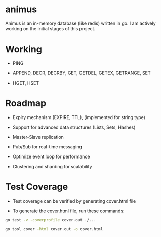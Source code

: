 # animus
Animus is an in-memory database (like redis) written in go. 
I am actively working on the initial stages of this project.

# Working

- PING

- APPEND, DECR, DECRBY, GET, GETDEL, GETEX, GETRANGE, SET

- HGET, HSET

# Roadmap

- Expiry mechanism (EXPIRE, TTL), (implemented for string type)

- Support for advanced data structures (Lists, Sets, Hashes)

- Master-Slave replication

- Pub/Sub for real-time messaging

- Optimize event loop for performance

- Clustering and sharding for scalability

# Test Coverage
- Test coverage can be verified by generating cover.html file

- To generate the cover.html file, run these commands:
```bash
go test -v -coverprofile cover.out ./...
```
```bash
go tool cover -html cover.out -o cover.html
```
